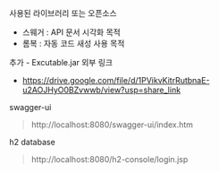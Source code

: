 사용된 라이브러리 또는 오픈소스
 * 스웨거 : API 문서 시각화 목적 <br>
 * 롬복 : 자동 코드 새성 사용 목적 <br>

추가 - Excutable.jar 외부 링크 <br> 
* https://drive.google.com/file/d/1PVikvKitrRutbnaE-u2AOJHyO0BZvwwb/view?usp=share_link


swagger-ui
 >  http://localhost:8080/swagger-ui/index.htm

h2 database
 > http://localhost:8080/h2-console/login.jsp

